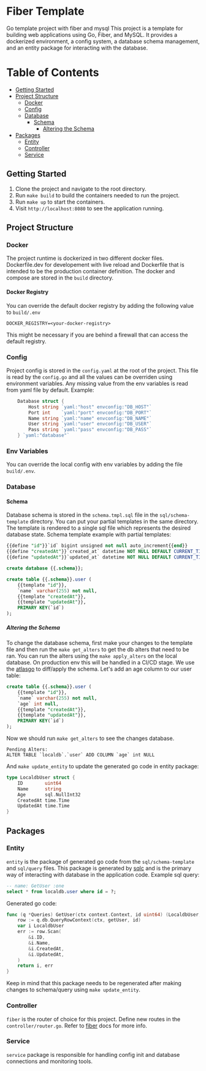# Fiber Template
Go template project with fiber and mysql
This project is a template for building web applications using Go, Fiber, and MySQL. It provides a dockerized environment, a config system, a database schema management, and an entity package for interacting with the database.

# Table of Contents
- [Getting Started](#getting-started)
- [Project Structure](#project-structure)
    - [Docker](#docker)
    - [Config](#config)
    - [Database](#database)
        - [Schema](#schema)
            - [Altering the Schema](#altering-the-schema)
- [Packages](#packages)
    - [Entity](#entity)
    - [Controller](#controller)
    - [Service](#service)

## Getting Started
1. Clone the project and navigate to the root directory.
2. Run ``make build`` to build the containers needed to run the project.
3. Run ``make up`` to start the containers.
4. Visit ``http://localhost:8080`` to see the application running.

## Project Structure
### Docker
The project runtime is dockerized in two different docker files. Dockerfile.dev for developement with live reload and Dockerfile that is intended to be the production container definition. The docker and compose are stored in the ``build`` directory.
#### Docker Registry
You can override the default docker registry by adding the following value to ``build/.env``
```
DOCKER_REGISTRY=<your-docker-registry>

```
This might be necessary if you are behind a firewall that can access the default registry.
### Config 
Project config is stored in the ``config.yaml`` at the root of the project. This file is read by the ``config.go`` and all the values can be overriden using environment variables. Any missing value from the env variables is read from yaml file by default. Example:
```go
	Database struct {
		Host string `yaml:"host" envconfig:"DB_HOST"`
		Port int    `yaml:"port" envconfig:"DB_PORT"`
		Name string `yaml:"name" envconfig:"DB_NAME"`
		User string `yaml:"user" envconfig:"DB_USER"`
		Pass string `yaml:"pass" envconfig:"DB_PASS"`
	} `yaml:"database"`
```
### Env Variables
You can override the local config with env variables by adding the file ``build/.env``.
### Database
#### Schema
Database schema is stored in the ``schema.tmpl.sql`` file in the ``sql/schema-template`` directory. You can put your partial templates in the same directory. The template is rendered to a single sql file which represents the desired database state. Schema template example with partial templates:
```sql
{{define "id"}}`id` bigint unsigned not null auto_increment{{end}}
{{define "createdAt"}}`created_at` datetime NOT NULL DEFAULT CURRENT_TIMESTAMP{{end}}
{{define "updatedAt"}}`updated_at` datetime NOT NULL DEFAULT CURRENT_TIMESTAMP ON UPDATE CURRENT_TIMESTAMP{{end}}

create database {{.schema}};

create table {{.schema}}.user (
    {{template "id"}},
    `name` varchar(255) not null,
    {{template "createdAt"}},
    {{template "updatedAt"}},
    PRIMARY KEY(`id`)
);
```
##### Altering the Schema
To change the database schema, first make your changes to the template file and then run the ``make get_alters`` to get the db alters that need to be ran. You can run the alters using the ``make apply_alters`` on the local database. On production env this will be handled in a CI/CD stage. We use the [atlasgo](https://atlasgo.io) to diff/apply the schema.
Let's add an age column to our user table:
```sql
create table {{.schema}}.user (
    {{template "id"}},
    `name` varchar(255) not null,
    `age` int null,
    {{template "createdAt"}},
    {{template "updatedAt"}},
    PRIMARY KEY(`id`)
);
```
Now we should run ``make get_alters`` to see the changes database.
```
Pending Alters:
ALTER TABLE `localdb`.`user` ADD COLUMN `age` int NULL
```
And ``make update_entity`` to update the generated go code in entity package:

```go
type LocaldbUser struct {
	ID        uint64
	Name      string
	Age       sql.NullInt32
	CreatedAt time.Time
	UpdatedAt time.Time
}
```


## Packages
### Entity
``entity`` is the package of generated go code from the ``sql/schema-template`` and ``sql/query`` files. This package is generated by [sqlc](https://github.com/sqlc-dev/sqlc) and is the primary way of interacting with database in the application code. Example sql query:
```sql
-- name: GetUser :one
select * from localdb.user where id = ?;
```
Generated go code:
```go
func (q *Queries) GetUser(ctx context.Context, id uint64) (LocaldbUser, error) {
	row := q.db.QueryRowContext(ctx, getUser, id)
	var i LocaldbUser
	err := row.Scan(
		&i.ID,
		&i.Name,
		&i.CreatedAt,
		&i.UpdatedAt,
	)
	return i, err
}
```
Keep in mind that this package needs to be regenerated after making changes to schema/query using ``make update_entity``.
### Controller
``fiber`` is the router of choice for this project. Define new routes in the ``controller/router.go``. Refer to [fiber](https://github.com/gofiber/fiber) docs for more info.
### Service
``service`` package is responsible for handling config init and database connections and monitoring tools.
